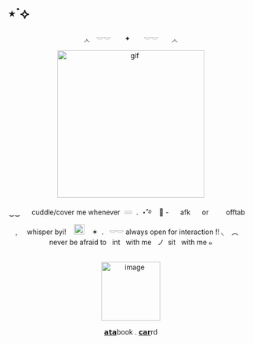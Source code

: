 # ⋆˙⟡

<div align="center">
◞◟　𓎟𓎟　 ✦　　𓎟𓎟　　◞◟
<p align="center">
<img width="300" height="300" alt="gif" src="https://i.pinimg.com/originals/99/e4/df/99e4dfe40fcc342649e49a716ce153e4.gif" />
<p align="center">
‿‿ ‎ ‎ ‎ ‎ ‎ cuddle/cover me whenever ‎ 𓄲‎ ‎ .  ‎‎ ⋆˚࿔ ‎ ‎ ‎ 🌙 -  ‎ ‎ ‎ ‎ ‎ ‎afk  ‎ ‎ ‎ ‎  ‎ ‎or   ‎ ‎ ‎  ‎ ‎ ‎ ‎ ‎ ‎offtab‎ ‎‎ ‎ ‎ ‎ ‎, ‎ ‎ ‎ ‎‎ whisper byi! ‎ ‎ ‎ ‎<img width="21" height="21" alt="image" src="https://64.media.tumblr.com/665117f3862e5c0b7ae6ba00f9a1ebac/0267cbb62ed7e3e6-df/s75x75_c1/537115ad36bc8406108d9a3727ee249a14a3d432.gifv" />‎ ‎ ‎ ‎ ‎✶ ‎ ‎. ‎ ‎ 𓎟𓎟 always open for interaction !!  ◟‎ ‎ ‎ ‎ ‎︵  ‎ ‎ ‎ ‎ ‎never be afraid to ‎ ‎ int ‎ ‎ with me ‎ ‎ ノ ‎  sit ‎ ‎ with me ๑
<div align="center">
   ‎ ‎ ‎  ‎ ‎ ‎  ‎ ‎ ‎  ‎ ‎ ‎  ‎ ‎ ‎ 
      <div align="center">
<img width="120" height="120" alt="image" src="https://media.discordapp.net/attachments/1406201432738365532/1418981423519367361/Untitled59_20250920181316.png?ex=68d018ee&is=68cec76e&hm=8eb4557f04094d2d239ffe9d73296f3e3e0c9718b5be9786eed3478384909201&=&format=webp&quality=lossless&width=1848&height=617" />
<p align="center">
  <a href="https://whatsurnamegirlfriend.atabook.org/">𝗮𝘁𝗮</a>book .
  <a href="https://theoceanswaveshealmysoul.carrd.co/">𝗰𝗮𝗿</a>rd
</p>
    


























